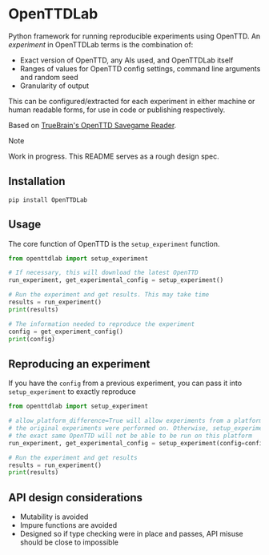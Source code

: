 # OpenTTDLab

Python framework for running reproducible experiments using OpenTTD. An _experiment_ in OpenTTDLab terms is the combination of:

- Exact version of OpenTTD, any AIs used, and OpenTTDLab itself
- Ranges of values for OpenTTD config settings, command line arguments and random seed
- Granularity of output

This can be configured/extracted for each experiment in either machine or human readable forms, for use in code or publishing respectively.

Based on [TrueBrain's OpenTTD Savegame Reader](https://github.com/TrueBrain/OpenTTD-savegame-reader).

> [!NOTE]
> Work in progress. This README serves as a rough design spec.


## Installation

```shell
pip install OpenTTDLab
```


## Usage

The core function of OpenTTD is the `setup_experiment` function.

```python
from openttdlab import setup_experiment

# If necessary, this will download the latest OpenTTD
run_experiment, get_experimental_config = setup_experiment()

# Run the experiment and get results. This may take time
results = run_experiment()
print(results)

# The information needed to reproduce the experiment
config = get_experiment_config()
print(config)
```


## Reproducing an experiment

If you have the `config` from a previous experiment, you can pass it into `setup_experiment` to exactly reproduce

```python
from openttdlab import setup_experiment

# allow_platform_difference=True will allow experiments from a platform other than the one
# the original experiments were performed on. Otherwise, setup_experiment may error because
# the exact same OpenTTD will not be able to be run on this platform
run_experiment, get_experimental_config = setup_experiment(config=config, allow_platform_difference=True)

# Run the experiment and get results
results = run_experiment()
print(results)
```


## API design considerations

- Mutability is avoided
- Impure functions are avoided
- Designed so if type checking were in place and passes, API misuse should be close to impossible
